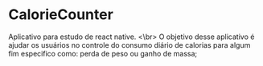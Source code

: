 # CalorieCounter
Aplicativo para estudo de react native. <\br>
O objetivo desse aplicativo é ajudar os usuários no controle do consumo diário de calorias para algum fim especifico como: perda de peso ou ganho de massa;
